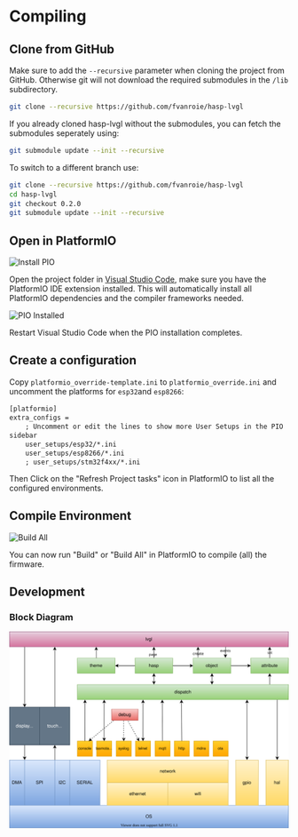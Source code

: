 <h1>Compiling</h1>

## Clone from GitHub

Make sure to add the `--recursive` parameter when cloning the project from GitHub. Otherwise git will not download the required submodules in the `/lib` subdirectory.

```bash
git clone --recursive https://github.com/fvanroie/hasp-lvgl
```

If you already cloned hasp-lvgl without the submodules, you can fetch the submodules seperately using:

```bash
git submodule update --init --recursive
```

To switch to a different branch use:

```bash
git clone --recursive https://github.com/fvanroie/hasp-lvgl
cd hasp-lvgl
git checkout 0.2.0
git submodule update --init --recursive
```

## Open in PlatformIO

![Install PIO](assets/images/screenshots/compiling/install_pio.png)

Open the project folder in [Visual Studio Code](https://code.visualstudio.com), make sure you have the PlatformIO IDE extension installed.
This will automatically install all PlatformIO dependencies and the compiler frameworks needed.

![PIO Installed](assets/images/screenshots/compiling/pio_installed.png)

Restart Visual Studio Code when the PIO installation completes.

## Create a configuration

Copy `platformio_override-template.ini` to `platformio_override.ini` and uncomment the platforms for `esp32`and `esp8266`:

```
[platformio]
extra_configs =
	; Uncomment or edit the lines to show more User Setups in the PIO sidebar
    user_setups/esp32/*.ini
    user_setups/esp8266/*.ini
    ; user_setups/stm32f4xx/*.ini
```

Then Click on the "Refresh Project tasks" icon in PlatformIO to list all the configured environments.

## Compile Environment

![Build All](assets/images/screenshots/compiling/build_all.png)

You can now run "Build" or "Build All" in PlatformIO to compile (all) the firmware.

## Development

### Block Diagram

![Block Diagram](assets/images/block-diagram.svg)